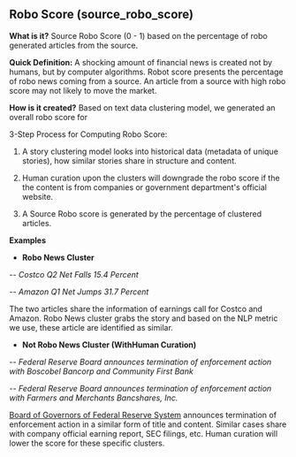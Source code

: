 ## Robo Score (source_robo_score)
**What is it?** Source Robo Score (0 - 1) based on the percentage of robo generated articles from the source.

**Quick Definition:** A shocking amount of financial news is created not by humans, but by computer algorithms. Robot score presents the percentage of robo news coming from a source. An article from a source with high robo score may not likely to move the market.

**How is it created?** Based on text data clustering model, we generated an overall robo score for

3-Step Process for Computing Robo Score:

1. A story clustering model looks into historical data (metadata of unique stories), how similar stories share in structure and content.

2. Human curation upon the clusters will downgrade the robo score if the the content is from companies or government department's official website.

3. A Source Robo score is generated by the percentage of clustered articles.

**Examples**

- **Robo News Cluster**

-- *Costco Q2 Net Falls 15.4 Percent*

-- *Amazon Q1 Net Jumps 31.7 Percent*

The two articles share the information of earnings call for Costco and Amazon. Robo News cluster grabs the story and based on the NLP metric we use, these article are identified as similar.

- **Not Robo News Cluster (WithHuman Curation)**

-- *Federal Reserve Board announces termination of enforcement action with Boscobel Bancorp and Community First Bank*

-- *Federal Reserve Board announces termination of enforcement action with Farmers and Merchants Bancshares, Inc.*

[Board of Governors of Federal Reserve System](http://www.federalreserve.gov) announces termination of enforcement action in a similar form of title and content. Similar cases share with company official earning report, SEC filings, etc. Human curation will lower the score for these specific clusters.
